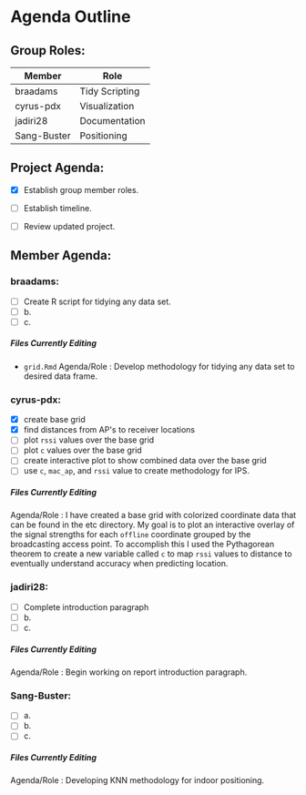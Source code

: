 # Agenda Outline

## Group Roles:
| Member | Role |
| ----------- | ----------- |
| braadams | Tidy Scripting |
| cyrus-pdx | Visualization | 
| jadiri28 | Documentation |
| Sang-Buster | Positioning | 

## Project Agenda:
- [x] Establish group member roles.
- [ ] Establish timeline.
- [ ] Review updated project.


## Member Agenda:
### braadams:
- [ ] Create R script for tidying any data set. 
- [ ] b.
- [ ] c.

##### Files Currently Editing
- `grid.Rmd`
Agenda/Role
: Develop methodology for tidying any data set to desired data frame.

### cyrus-pdx:
- [x] create base grid
- [x] find distances from AP's to receiver locations
- [ ] plot `rssi` values over the base grid
- [ ] plot `c` values over the base grid
- [ ] create interactive plot to show combined data over the base grid
- [ ] use `c`, `mac_ap`, and `rssi` value to create methodology for IPS.

##### Files Currently Editing
Agenda/Role
: I have created a base grid with colorized coordinate data that can be found in the etc directory. My goal is to plot an interactive overlay of the signal strengths for each `offline` coordinate grouped by the broadcasting access point. To accomplish this I used the Pythagorean theorem to create a new variable called `c` to map `rssi` values to distance to eventually understand accuracy when predicting location. 

### jadiri28:
- [ ] Complete introduction paragraph
- [ ] b.
- [ ] c.

##### Files Currently Editing
Agenda/Role
: Begin working on report introduction paragraph.

### Sang-Buster:
- [ ] a.
- [ ] b.
- [ ] c.

##### Files Currently Editing
Agenda/Role
: Developing KNN methodology for indoor positioning. 
